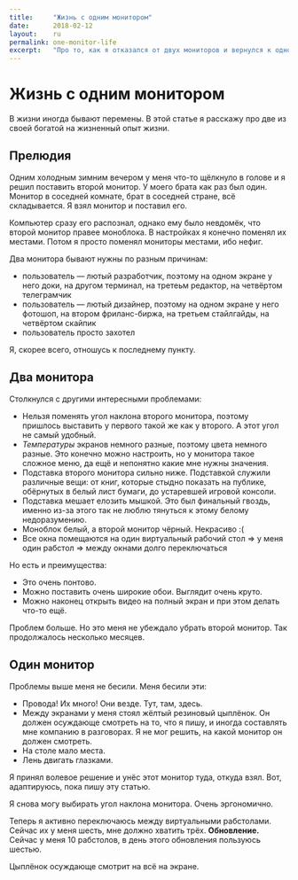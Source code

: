 ```yaml
---
title:     "Жизнь с одним монитором"
date:      2018-02-12
layout:    ru
permalink: one-monitor-life
excerpt:   "Про то, как я отказался от двух мониторов и вернулся к одному."
---
```

# Жизнь с одним монитором

В жизни иногда бывают перемены. В этой статье я расскажу про две из своей
богатой на жизненный опыт жизни.

## Прелюдия

Одним холодным зимним вечером у меня что-то щёлкнуло в голове и я решил
поставить второй монитор. У моего брата как раз был один. Монитор в соседней
комнате, брат в соседней стране, всё складывается. Я взял монитор и поставил
его.

Компьютер сразу его распознал, однако ему было невдомёк, что второй монитор
правее моноблока. В настройках я конечно поменял их местами. Потом я просто
поменял мониторы местами, ибо нефиг.

Два монитора бывают нужны по разным причинам:
- пользователь — лютый разработчик, поэтому на одном экране у него доки, на 
  другом терминал, на третеьм редактор, на четвёртом телеграмчик
- пользователь — лютый дизайнер, поэтому на одном экране у него фотошоп, на 
  втором фриланс-биржа, на третьем стайлгайды, на четвёртом скайпик
- пользователь просто захотел

Я, скорее всего, отношусь к последнему пункту.

## Два монитора

Столкнулся с другими интересными проблемами:
- Нельзя поменять угол наклона второго монитора, поэтому пришлось выставить у
  первого такой же как у второго. А этот угол не самый удобный.
- _Температуры_ экранов немного разные, поэтому цвета немного разные. Это
  конечно можно настроить, но у монитора такое сложное меню, да ещё и непонятно
  какие мне нужны значения.
- Подставка второго монитора сильно ниже. Подставкой служили различные вещи: от
  книг, которые стыдно показать на публике, обёрнутых в белый лист бумаги, до
  устаревшей игровой консоли.
- Подставка мешает елозить мышкой. Это был финальный гвоздь, именно из-за этого
  так не люблю тянуться к этому белому недоразумению.
- Моноблок белый, а второй монитор чёрный. Некрасиво :(
- Все окна помещаются на один виртуальный рабочий стол => у меня один рабстол
  => между окнами долго переключаться

Но есть и преимущества:
- Это очень понтово.
- Можно поставить очень широкие обои. Выглядит очень круто.
- Можно наконец открыть видео на полный экран и при этом делать что-то ещё.

Проблем больше. Но это меня не убеждало убрать второй монитор. Так продолжалось
несколько месяцев.


## Один монитор

Проблемы выше меня не бесили. Меня бесили эти:
- Провода! Их много! Они везде. Тут, там, здесь.
- Между экранами у меня стоял жёлтый резиновый цыплёнок. Он должен осуждающе
  смотреть на то, что я пишу, и иногда составлять мне компанию в разговорах. Я
  не мог решить, на какой монитор он должен смотреть.
- На столе мало места.
- Лень двигать глазками.

Я принял волевое решение и унёс этот монитор туда, откуда взял. Вот,
адаптируюсь, пока пишу эту статью.

Я снова могу выбирать угол наклона монитора. Очень эргономично.

Теперь я активно переключаюсь между виртуальными рабстолами. Сейчас их у меня
шесть, мне должно хватить трёх. **Обновление.** Сейчас у меня 10 рабстолов,
в день этого обновления пользуюсь шестью.

Цыплёнок осуждающе смотрит на всё на экране.

